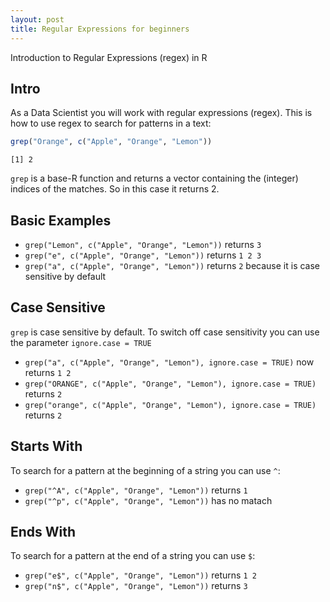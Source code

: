 ```yaml
---
layout: post
title: Regular Expressions for beginners
---
```


Introduction to Regular Expressions (regex) in R

## Intro

As a Data Scientist you will work with regular expressions (regex). This is how to use regex to search for patterns in a text:

```R
grep("Orange", c("Apple", "Orange", "Lemon"))
```
```
[1] 2
```

```grep``` is a base-R function and returns a vector containing the (integer) indices of the matches. So in this case it returns 2.

## Basic Examples

* ```grep("Lemon", c("Apple", "Orange", "Lemon"))``` returns ```3```
* ```grep("e", c("Apple", "Orange", "Lemon"))``` returns ```1 2 3```
* ```grep("a", c("Apple", "Orange", "Lemon"))``` returns ```2``` because it is case sensitive by default

## Case Sensitive

```grep``` is case sensitive by default.
To switch off case sensitivity you can use the parameter ```ignore.case = TRUE```

* ```grep("a", c("Apple", "Orange", "Lemon"), ignore.case = TRUE)``` now returns ```1 2```
* ```grep("ORANGE", c("Apple", "Orange", "Lemon"), ignore.case = TRUE)``` returns ```2```
* ```grep("orange", c("Apple", "Orange", "Lemon"), ignore.case = TRUE)``` returns ```2```

## Starts With

To search for a pattern at the beginning of a string you can use ```^```:

* ```grep("^A", c("Apple", "Orange", "Lemon"))``` returns ```1```
* ```grep("^p", c("Apple", "Orange", "Lemon"))``` has no matach

## Ends With

To search for a pattern at the end of a string you can use ```$```:

* ```grep("e$", c("Apple", "Orange", "Lemon"))``` returns ```1 2```
* ```grep("n$", c("Apple", "Orange", "Lemon"))``` returns ```3```
